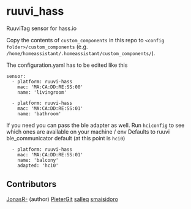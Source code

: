 # ruuvi_hass
RuuviTag sensor for hass.io

Copy the contents of `custom_components` in this repo to `<config folder>/custom_components` (e.g. `/home/homeassistant/.homeassistant/custom_components/`).

The configuration.yaml has to be edited like this
```
sensor:
  - platform: ruuvi-hass
    mac: 'MA:CA:DD:RE:SS:00'
    name: 'livingroom'
    
  - platform: ruuvi-hass
    mac: 'MA:CA:DD:RE:SS:01'
    name: 'bathroom'
```

If you need you can pass the ble adapter as well.
Run `hciconfig` to see which ones are available on your machine / env
Defaults to ruuvi ble_communicator default (at this point is `hci0`)

```
  - platform: ruuvi-hass
    mac: 'MA:CA:DD:RE:SS:01'
    name: 'balcony'
    adapted: 'hci0' 
```


## Contributors 
[JonasR-](https://github.com/JonasR-) (author)
[PieterGit](https://github.com/PieterGit)
[salleq](https://github.com/salleq)
[smaisidoro](https://github.com/sergioisidoro)